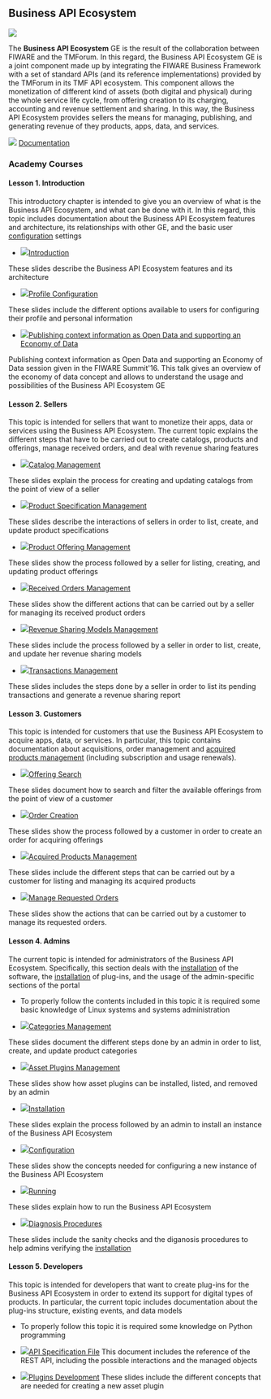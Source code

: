 <h2>Business API Ecosystem</h2>

[![](https://nexus.lab.fiware.org/repository/raw/public/badges/chapters/data-monetization.svg)](https://www.fiware.org/developers/catalogue/)

The **Business API Ecosystem** GE is the result of the collaboration between FIWARE and the TMForum. In this regard, the
Business API Ecosystem GE is a joint component made up by integrating the FIWARE Business Framework with a set of
standard APIs (and its reference implementations) provided by the TMForum in its TMF API ecosystem. This component
allows the monetization of different kind of assets (both digital and physical) during the whole service life cycle,
from offering creation to its charging, accounting and revenue settlement and sharing. In this way, the Business API
Ecosystem provides sellers the means for managing, publishing, and generating revenue of they products, apps, data, and
services.

![](https://fiware.github.io/academy/img/books.png) [Documentation](https://business-api-ecosystem.rtfd.io/)

<h3>Academy Courses</h3>

<h4>Lesson 1. Introduction</h4>

This introductory chapter is intended to give you an overview of what is the Business API Ecosystem, and what can be
done with it. In this regard, this topic includes documentation about the Business API Ecosystem features and
architecture, its relationships with other GE, and the basic user
<a title="Configuration" href="https://edu.fiware.org/mod/url/view.php?id=989">configuration</a> settings

-   <a href="https://edu.fiware.org/mod/url/view.php?id=993">![](https://fiware.github.io/academy/img/doc.svg)Introduction</a>

These slides describe the Business API Ecosystem features and its architecture

-   <a href="https://edu.fiware.org/mod/url/view.php?id=973">![](https://fiware.github.io/academy/img/doc.svg)Profile
    Configuration</a>

These slides include the different options available to users for configuring their profile and personal information

-   <a href="https://edu.fiware.org/mod/url/view.php?id=1036">![](https://fiware.github.io/academy/img/doc.svg)Publishing
    context information as Open Data and supporting an Economy of Data</a>

Publishing context information as Open Data and supporting an Economy of Data session given in the FIWARE Summit'16.
This talk gives an overview of the economy of data concept and allows to understand the usage and possibilities of the
Business API Ecosystem GE

<h4>Lesson 2. Sellers</h4>

This topic is intended for sellers that want to monetize their apps, data or services using the Business API Ecosystem.
The current topic explains the different steps that have to be carried out to create catalogs, products and offerings,
manage received orders, and deal with revenue sharing features

-   <a href="https://edu.fiware.org/mod/url/view.php?id=956">![](https://fiware.github.io/academy/img/doc.svg)Catalog
    Management</a>

These slides explain the process for creating and updating catalogs from the point of view of a seller

-   <a href="https://edu.fiware.org/mod/url/view.php?id=960">![](https://fiware.github.io/academy/img/doc.svg)Product
    Specification Management</a>

These slides describe the interactions of sellers in order to list, create, and update product specifications

-   <a href="https://edu.fiware.org/mod/url/view.php?id=961">![](https://fiware.github.io/academy/img/doc.svg)Product
    Offering Management</a>

These slides show the process followed by a seller for listing, creating, and updating product offerings

-   <a href="https://edu.fiware.org/mod/url/view.php?id=963">![](https://fiware.github.io/academy/img/doc.svg)Received
    Orders Management</a>

These slides show the different actions that can be carried out by a seller for managing its received product orders

-   <a href="https://edu.fiware.org/mod/url/view.php?id=964">![](https://fiware.github.io/academy/img/doc.svg)Revenue
    Sharing Models Management</a>

These slides include the process followed by a seller in order to list, create, and update her revenue sharing models

-   <a href="https://edu.fiware.org/mod/url/view.php?id=965">![](https://fiware.github.io/academy/img/doc.svg)Transactions
    Management</a>

These slides includes the steps done by a seller in order to list its pending transactions and generate a revenue
sharing report

<h4>Lesson 3. Customers</h4>

This topic is intended for customers that use the Business API Ecosystem to acquire apps, data, or services. In
particular, this topic contains documentation about acquisitions, order management and
<a title="Acquired Products Management" href="https://edu.fiware.org/mod/url/view.php?id=970">acquired products
management</a> (including subscription and usage renewals).

-   <a href="https://edu.fiware.org/mod/url/view.php?id=968">![](https://fiware.github.io/academy/img/doc.svg)Offering
    Search</a>

These slides document how to search and filter the available offerings from the point of view of a customer

-   <a href="https://edu.fiware.org/mod/url/view.php?id=969">![](https://fiware.github.io/academy/img/doc.svg)Order
    Creation</a>

These slides show the process followed by a customer in order to create an order for acquiring offerings

-   <a href="https://edu.fiware.org/mod/url/view.php?id=970">![](https://fiware.github.io/academy/img/doc.svg)Acquired
    Products Management</a>

These slides include the different steps that can be carried out by a customer for listing and managing its acquired
products

-   <a href="https://edu.fiware.org/mod/url/view.php?id=972">![](https://fiware.github.io/academy/img/doc.svg)Manage
    Requested Orders</a>

These slides show the actions that can be carried out by a customer to manage its requested orders.

<h4>Lesson 4. Admins</h4>

The current topic is intended for administrators of the Business API Ecosystem. Specifically, this section deals with
the <a title="Installation" href="https://edu.fiware.org/mod/url/view.php?id=988">installation</a> of the software, the
<a title="Installation" href="https://edu.fiware.org/mod/url/view.php?id=988">installation</a> of plug-ins, and the
usage of the admin-specific sections of the portal

-   To properly follow the contents included in this topic it is required some basic knowledge of Linux systems and
    systems administration

-   <a href="https://edu.fiware.org/mod/url/view.php?id=974">![](https://fiware.github.io/academy/img/doc.svg)Categories
    Management</a>

These slides document the different steps done by an admin in order to list, create, and update product categories

-   <a href="https://edu.fiware.org/mod/url/view.php?id=992">![](https://fiware.github.io/academy/img/doc.svg)Asset
    Plugins Management</a>

These slides show how asset plugins can be installed, listed, and removed by an admin

-   <a href="https://edu.fiware.org/mod/url/view.php?id=988">![](https://fiware.github.io/academy/img/doc.svg)Installation</a>

These slides explain the process followed by an admin to install an instance of the Business API Ecosystem

-   <a href="https://edu.fiware.org/mod/url/view.php?id=989">![](https://fiware.github.io/academy/img/doc.svg)Configuration</a>

These slides show the concepts needed for configuring a new instance of the Business API Ecosystem

-   <a href="https://edu.fiware.org/mod/url/view.php?id=991">![](https://fiware.github.io/academy/img/doc.svg)Running</a>

These slides explain how to run the Business API Ecosystem

-   <a href="https://edu.fiware.org/mod/url/view.php?id=990">![](https://fiware.github.io/academy/img/doc.svg)Diagnosis
    Procedures</a>

These slides include the sanity checks and the diganosis procedures to help admins verifying the
<a title="Installation" href="https://edu.fiware.org/mod/url/view.php?id=988">installation</a>

<h4>Lesson 5. Developers</h4>

This topic is intended for developers that want to create plug-ins for the Business API Ecosystem in order to extend its
support for digital types of products. In particular, the current topic includes documentation about the plug-ins
structure, existing events, and data models

-   To properly follow this topic it is required some knowledge on Python programming

*   <a href="https://fiware.github.io/academy/biz-ecosystem/API-Specification.pdf">![](https://fiware.github.io/academy/img/pdf.png)API
    Specification File</a> This document includes the reference of the REST API, including the possible interactions and
    the managed objects

*   <a href="https://edu.fiware.org/mod/url/view.php?id=987">![](https://fiware.github.io/academy/img/doc.svg)Plugins
    Development</a> These slides include the different concepts that are needed for creating a new asset plugin
